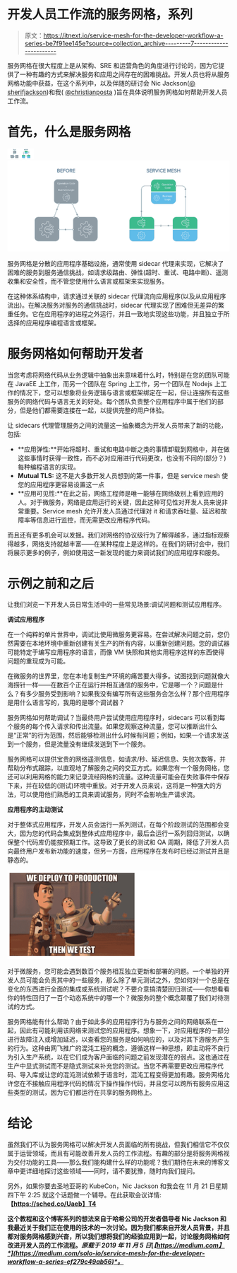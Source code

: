 # 开发人员工作流的服务网格，系列

> 原文：<https://itnext.io/service-mesh-for-the-developer-workflow-a-series-be7f91ee145e?source=collection_archive---------7----------------------->

服务网格在很大程度上是从架构、SRE 和运营角色的角度进行讨论的，因为它提供了一种有趣的方式来解决服务和应用之间存在的困难挑战。开发人员也将从服务网格功能中获益，在这个系列中，以及伴随的研讨会 Nic Jackson([@ sherifjackson](https://twitter.com/sheriffjackson))和我( [@christianposta](https://twitter.com/christianposta) )旨在具体说明服务网格如何帮助开发人员工作流。

# 首先，什么是服务网格

![](img/1eb3aa6478064789277f760ef2064f9c.png)![](img/31485ac4c693211b3ed24d1dbf53d791.png)

服务网格是分散的应用程序基础设施，通常使用 sidecar 代理来实现，它解决了困难的服务到服务通信挑战，如请求级路由、弹性(超时、重试、电路中断)、遥测收集和安全性，而不管您使用什么语言或框架来实现服务。

在这种体系结构中，请求通过关联的 sidecar 代理流向应用程序(以及从应用程序流出)。在解决服务对服务的通信挑战时，sidecar 代理实现了困难但无差异的繁重任务。它在应用程序的进程之外运行，并且一致地实现这些功能，并且独立于所选择的应用程序编程语言或框架。

# 服务网格如何帮助开发者

当您考虑将网络代码从业务逻辑中抽象出来意味着什么时，特别是在您的团队可能在 JavaEE 上工作，而另一个团队在 Spring 上工作，另一个团队在 Nodejs 上工作的情况下，您可以想象将业务逻辑与语言或框架绑定在一起，但让连接所有这些服务的网络代码与语言无关的好处。每个团队负责整个应用程序中属于他们的部分，但是他们都需要连接在一起，以提供完整的用户体验。

让 sidecars 代理管理服务之间的流量这一抽象概念为开发人员带来了新的功能，包括:

*   **应用弹性:**开始将超时、重试和电路中断之类的事情卸载到网格中，并在做这些事情时获得一致性，而不必对应用进行代码更改，也没有不同的(部分？)每种编程语言的实现。
*   **Mutual TLS:** 这不是大多数开发人员想到的第一件事，但是 service mesh 使您的应用程序更容易设置这一点
*   **应用可见性:**在此之前，网络工程师是唯一能够在网络级别上看到应用的人。对于微服务，网络是应用运行的关键，因此这种可见性对开发人员来说非常重要。Service mesh 允许开发人员通过代理对 it 和请求吞吐量、延迟和故障率等信息进行监控，而无需更改应用程序代码。

而且还有更多机会可以发掘。我们对网络的协议级行为了解得越多，通过指标观察得越多，网络支持就越丰富——在某种程度上是这样的。在我们的研讨会中，我们将展示更多的例子，例如使用这一新发现的能力来调试我们的应用程序和服务。

# 示例之前和之后

让我们浏览一下开发人员日常生活中的一些常见场景:调试问题和测试应用程序。

**调试应用程序**

在一个纯粹的单片世界中，调试比使用微服务更容易。在尝试解决问题之前，您仍然需要在本地环境中重新创建有关生产的所有内容，以重新创建问题。您的调试器可能特定于编写应用程序的语言，而像 VM 快照和其他实用程序这样的东西使得问题的重现成为可能。

在微服务的世界里，您在本地复制生产环境的痛苦要大得多。试图找到问题就像大海捞针一样——在数百个正在运行并相互通信的服务中，它是哪一个？问题是什么？有多少服务受到影响？如果我没有编写所有这些服务会怎么样？那个应用程序是用什么语言写的，我用的是哪个调试器？

服务网格如何帮助调试？当最终用户尝试使用应用程序时，sidecars 可以看到每个服务的每个传入请求和传出流量。如果您观察这种流量，您可以推断出什么是“正常”的行为范围，然后能够检测出什么时候有问题；例如，如果一个请求发送到一个服务，但是流量没有继续发送到下一个服务。

服务网格可以提供宝贵的网络遥测信息，如请求/秒、延迟信息、失败次数等，并帮助分布式跟踪，以直观地了解服务之间的交互方式。如果您有一个服务网格，您还可以利用网格的能力来记录流经网格的流量。这种流量可能会在失败事件中保存下来，并在较低的(测试)环境中重放。对于开发人员来说，这将是一种强大的方法，可以使用他们熟悉的工具来调试服务，同时不会影响生产请求流。

**应用程序的主动测试**

对于整体式应用程序，开发人员会运行一系列测试，在每个阶段测试的范围都会变大，因为您的代码会集成到整体式应用程序中，最后会运行一系列回归测试，以确保整个代码库仍能按预期工作。这导致了更长的测试和 QA 周期，降低了开发人员向最终用户发布新功能的速度，但另一方面，应用程序在发布时已经过测试并且是静态的。

![](img/fba84aded2e1f5284d21e6b91dccf1bf.png)

对于微服务，您可能会遇到数百个服务相互独立更新和部署的问题。一个单独的开发人员可能会负责其中的一些服务，那么除了单元测试之外，您如何对一个总是在变化的东西进行全面的集成或系统测试呢？不要介意搞清楚回归测试——你想看看你的特性回归了一百个动态系统中的哪一个？微服务的整个概念颠覆了我们对待测试的方式。

服务网格能有什么帮助？由于如此多的应用程序行为与服务之间的网络联系在一起，因此有可能利用该网络来测试您的应用程序。想象一下，对应用程序的一部分进行故障注入或增加延迟，以查看您的服务是如何响应的，以及对其下游服务产生的行为。这种由网飞推广的混沌工程的概念，遵循这样一种思想，即主动将不良行为引入生产系统，以在它们成为客户面临的问题之前发现潜在的弱点。这也通过在生产中显式测试而不是隐式测试来补充您的测试。当您不再需要更改应用程序代码、导入库或让您的混沌测试依赖于语言时，混沌工程变得更加有趣。服务网格允许您在不接触应用程序代码的情况下操作操作代码，并且您可以跨所有服务应用这些类型的测试，因为它们都运行在共享的服务网格上。

# 结论

虽然我们不认为服务网格可以解决开发人员面临的所有挑战，但我们相信它不仅仅属于运营领域，而且有可能改善开发人员的工作流程。有趣的部分是将服务网格视为交付功能的工具——那么我们能构建什么样的功能呢？我们期待在未来的博客文章中更详细地探讨这些领域——同时，请不要犹豫，随时向我们提问。

另外，如果你要去圣地亚哥的 KubeCon，Nic Jackson 和我会在 11 月 21 日星期四下午 2:25 就这个话题做一个辅导。在此获取会议详情:**【https://sched.co/Uaeb】T4**

**这个教程和这个博客系列的想法来自于哈希公司的开发者倡导者 Nic Jackson 和我最近关于我们正在使用的技术的一次讨论。因为我们都来自开发人员背景，并且都对服务网格感到兴奋，所以我们想将我们的经验应用到一起，讨论服务网格如何改进开发人员的工作流程。*原载于 2019 年 11 月 5 日*[*【https://medium.com】*](https://medium.com/solo-io/service-mesh-for-the-developer-workflow-a-series-ef279c49ab56)*。***